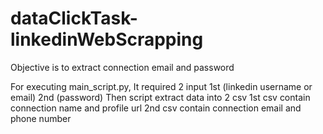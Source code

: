 # dataClickTask-linkedinWebScrapping

Objective is to extract connection email and password 

For executing main_script.py, It required 2 input 1st (linkedin username or email) 2nd (password)
Then script extract data into 2 csv 
1st csv contain connection name and profile url
2nd csv contain connection email and phone number
